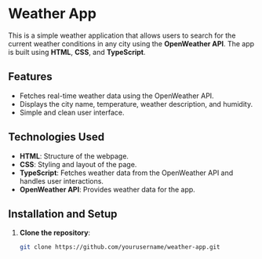 # Weather App

This is a simple weather application that allows users to search for the current weather conditions in any city using the **OpenWeather API**. The app is built using **HTML**, **CSS**, and **TypeScript**.

## Features

- Fetches real-time weather data using the OpenWeather API.
- Displays the city name, temperature, weather description, and humidity.
- Simple and clean user interface.

## Technologies Used

- **HTML**: Structure of the webpage.
- **CSS**: Styling and layout of the page.
- **TypeScript**: Fetches weather data from the OpenWeather API and handles user interactions.
- **OpenWeather API**: Provides weather data for the app.

## Installation and Setup

1. **Clone the repository**:
   ```bash
   git clone https://github.com/yourusername/weather-app.git
